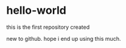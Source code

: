 # hello-world
this is the first repository created 

new to github.
hope i end up using this much.

